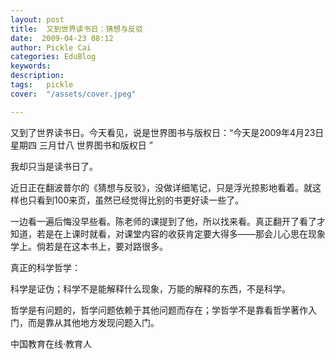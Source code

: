 ```yaml
---
layout: post  
title:  又到世界读书日：猜想与反驳  
date:  2009-04-23 08:12  
author: Pickle Cai  
categories: EduBlog  
keywords: 
description:   
tags:	pickle   
cover:  "/assets/cover.jpeg"  

---  
```

    
又到了世界读书日。今天看见，说是世界图书与版权日：“今天是2009年4月23日 星期四 三月廿八 世界图书和版权日 ”



我却只当是读书日了。



近日正在翻波普尔的《猜想与反驳》，没做详细笔记，只是浮光掠影地看着。就这样也只看到100来页，虽然已经觉得比别的书更好读一些了。



一边看一遍后悔没早些看。陈老师的课提到了他，所以找来看。真正翻开了看了才知道，若是在上课时就看，对课堂内容的收获肯定要大得多——那会儿心思在现象学上。倘若是在这本书上，要对路很多。



真正的科学哲学：





科学是证伪；科学不是能解释什么现象，万能的解释的东西，不是科学。

哲学是有问题的，哲学问题依赖于其他问题而存在；学哲学不是靠看哲学著作入门，而是靠从其他地方发现问题入门。

 



		    
 中国教育在线·教育人

